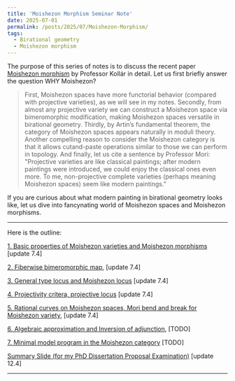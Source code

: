 ```yaml
---
title: 'Moishezon Morphism Seminar Note'
date: 2025-07-01
permalink: /posts/2025/07/Moishezon-Morphism/
tags:
  - Birational geometry
  - Moishezon morphism
---
```



The purpose of this series of notes is to discuss the recent paper [Moishezon morphism](https://www.intlpress.com/site/pub/pages/journals/items/pamq/content/vols/0018/0004/a011/index.php?mode=ns) by Professor Kollár in detail. Let us first briefly answer the question WHY Moishezon?
> First, Moishezon spaces have more functorial behavior (compared with projective varieties), as we
will see in my notes. Secondly, from almost any projective variety we can construct a Moishezon
space via bimeromorphic modification, making Moishezon spaces versatile in birational geometry.
Thirdly, by Artin’s fundamental theorem, the category of Moishezon spaces appears naturally in
moduli theory. Another compelling reason to consider the Moishezon category is that it allows cutand-paste operations similar to those we can perform in topology. And finally, let us cite a sentence
by Professor Mori: "Projective varieties are like classical paintings; after modern paintings were
introduced, we could enjoy the classical ones even more. To me, non-projective complete varieties
(perhaps meaning Moishezon spaces) seem like modern paintings."


If you are curious about what modern painting in birational geometry looks like, let us dive into fancynating world of Moishezon spaces and Moishezon morphisms.

---
Here is the outline:

[1. Basic properties of Moishezon varieties and Moishezon morphisms](https://yilimath.github.io/files/Birational/Moishezon/Moishezon1.pdf) [update 7.4]

[2. Fiberwise bimeromorphic map](https://yilimath.github.io/files/Birational/Moishezon/Moishezon2.pdf), [update 7.4]

[3. General type locus and Moishezon locus](https://yilimath.github.io/files/Birational/Moishezon/Moishezon3.pdf) [update 7.4]

[4. Projectivity critera, projective locus](https://yilimath.github.io/files/Birational/Moishezon/Moishezon4.pdf) [update 7.4]

[5. Rational curves on Moishezon spaces, Mori bend and break for Moishezon variety](https://yilimath.github.io/files/Birational/Moishezon/Moishezon5.pdf), [update 7.4]

[6. Algebraic approximation and Inversion of adjunction](https://yilimath.github.io/files/Birational/Moishezon/Moishezon4.pdf), [TODO]

[7. Minimal model program in the Moishezon category]() [TODO]


[Summary Slide (for my PhD Dissertation Proposal Examination)](https://yilimath.github.io/files/Birational/Moishezon/MoishezonSlides.pdf) [update 12.4]


---
